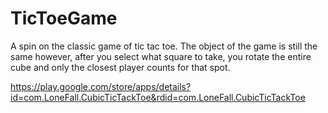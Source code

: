 # TicToeGame

A spin on the classic game of tic tac toe. The object of the game is still the same however, 
after you select what square to take, you rotate the entire cube and only the closest player counts for that spot. 


https://play.google.com/store/apps/details?id=com.LoneFall.CubicTicTackToe&rdid=com.LoneFall.CubicTicTackToe
